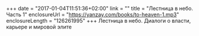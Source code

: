 +++
date = "2017-01-04T11:51:36+02:00"
link = ""
title = "Лестница в небо. Часть 1"
enclosureUrl = "https://yanzay.com/books/to-heaven-1.mp3"
enclosureLength = "126261995"
+++
Лестница в небо. Диалоги о власти, карьере и мировой элите
